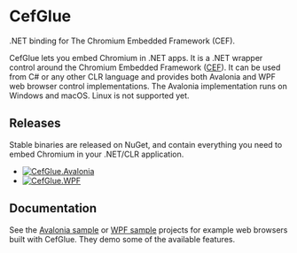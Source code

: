 # CefGlue
.NET binding for The Chromium Embedded Framework (CEF). 

CefGlue lets you embed Chromium in .NET apps. It is a .NET wrapper control around the Chromium Embedded Framework ([CEF](https://bitbucket.org/chromiumembedded/cef/src/master/)). 
It can be used from C# or any other CLR language and provides both Avalonia and WPF web browser control implementations.
The Avalonia implementation runs on Windows and macOS. Linux is not supported yet.

## Releases
Stable binaries are released on NuGet, and contain everything you need to embed Chromium in your .NET/CLR application. 
- [![CefGlue.Avalonia](https://img.shields.io/nuget/v/CefGlue.Avalonia.svg?style=flat&label=CefGlue-Avalonia)](https://www.nuget.org/packages/CefGlue.Avalonia/)
- [![CefGlue.WPF](https://img.shields.io/nuget/v/CefGlue.WPF.svg?style=flat&label=CefGlue-WPF)](https://www.nuget.org/packages/CefGlue.WPF/)

## Documentation 
See the [Avalonia sample](CefGlue.Demo.Avalonia) or [WPF sample](CefGlue.Demo.WPF) projects for example web browsers built with CefGlue. They demo some of the available features.
